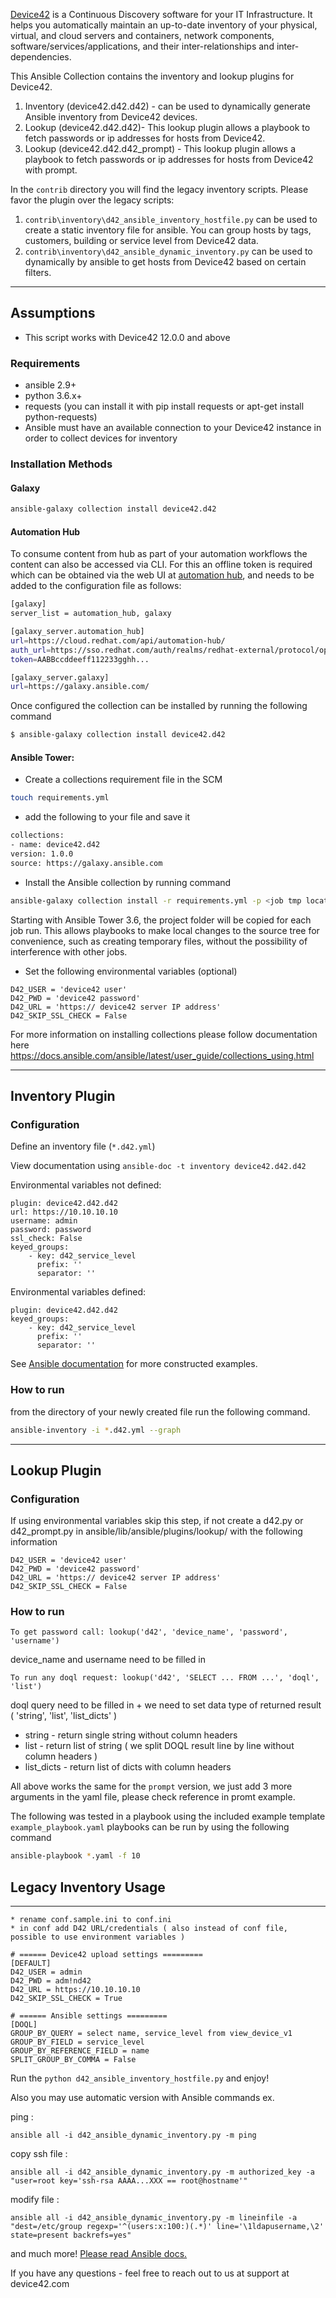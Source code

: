 [Device42](http://www.device42.com/) is a Continuous Discovery software for your IT Infrastructure. It helps you automatically maintain an up-to-date inventory of your physical, virtual, and cloud servers and containers, network components, software/services/applications, and their inter-relationships and inter-dependencies.

This Ansible Collection contains the inventory and lookup plugins for Device42. 
1. Inventory (device42.d42.d42) - can be used to dynamically generate Ansible inventory from Device42 devices.
2. Lookup (device42.d42.d42)- This lookup plugin allows a playbook to fetch passwords or ip addresses for hosts from Device42.
3. Lookup (device42.d42.d42_prompt) - This lookup plugin allows a playbook to fetch passwords or ip addresses for hosts from Device42 with prompt. 

In the `contrib` directory you will find the legacy inventory scripts. Please favor the plugin over the legacy scripts:
1. `contrib\inventory\d42_ansible_inventory_hostfile.py` can be used to create a static inventory file for ansible. You can group hosts by tags, customers, building or service level from Device42 data.
2. `contrib\inventory\d42_ansible_dynamic_inventory.py` can be used to dynamically by ansible to get hosts from Device42 based on certain filters.

-----------------------------
## Assumptions
- This script works with Device42 12.0.0 and above
### Requirements
- ansible 2.9+
- python 3.6.x+
- requests (you can install it with pip install requests or apt-get install python-requests)
- Ansible must have an available connection to your Device42 instance in order to collect devices for inventory

### Installation Methods

#### Galaxy 
```bash
ansible-galaxy collection install device42.d42
```

#### Automation Hub
To consume content from hub as part of your automation workflows the content can also be accessed via CLI. 
For this an offline token is required which can be obtained via the web UI at [automation hub](https://cloud.redhat.com/ansible/automation-hub/token), 
and needs to be added to the configuration file as follows:

```bash
[galaxy]
server_list = automation_hub, galaxy

[galaxy_server.automation_hub]
url=https://cloud.redhat.com/api/automation-hub/
auth_url=https://sso.redhat.com/auth/realms/redhat-external/protocol/openid-connect/token
token=AABBccddeeff112233gghh...

[galaxy_server.galaxy]
url=https://galaxy.ansible.com/
```

Once configured the collection can be installed by running the following command
```bash
$ ansible-galaxy collection install device42.d42
```

#### Ansible Tower:
* Create a collections requirement file in the SCM 
```bash
touch requirements.yml
```

* add the following to your file and save it
```bash
collections:
- name: device42.d42
version: 1.0.0
source: https://galaxy.ansible.com
```

* Install the Ansible collection by running command
```bash
ansible-galaxy collection install -r requirements.yml -p <job tmp location>
```
Starting with Ansible Tower 3.6, the project folder will be copied for each job run. This allows playbooks to make 
local changes to the source tree for convenience, such as creating temporary files, 
without the possibility of interference with other jobs.

* Set the following environmental variables (optional)
```
D42_USER = 'device42 user'
D42_PWD = 'device42 password'
D42_URL = 'https:// device42 server IP address'
D42_SKIP_SSL_CHECK = False
```

For more information on installing collections please follow documentation here https://docs.ansible.com/ansible/latest/user_guide/collections_using.html

-----------------------------
## Inventory Plugin

### Configuration
Define an inventory file (`*.d42.yml`) 

View documentation using `ansible-doc -t inventory device42.d42.d42`

Environmental variables not defined:
```
plugin: device42.d42.d42
url: https://10.10.10.10
username: admin
password: password
ssl_check: False
keyed_groups:
    - key: d42_service_level
      prefix: ''
      separator: ''
```

Environmental variables defined:
```
plugin: device42.d42.d42
keyed_groups:
    - key: d42_service_level
      prefix: ''
      separator: ''
```
See [Ansible documentation](https://docs.ansible.com/ansible/latest/plugins/inventory/constructed.html) for more constructed examples.

### How to run
from the directory of your newly created file run the following command.

```bash
ansible-inventory -i *.d42.yml --graph
```

-----------------------------
## Lookup Plugin

### Configuration

If using environmental variables skip this step, if not create a d42.py or d42_prompt.py in ansible/lib/ansible/plugins/lookup/
with the following information
```
D42_USER = 'device42 user'
D42_PWD = 'device42 password'
D42_URL = 'https:// device42 server IP address'
D42_SKIP_SSL_CHECK = False
```

### How to run
```
To get password call: lookup('d42', 'device_name', 'password', 'username')
```
device_name and username need to be filled in
```
To run any doql request: lookup('d42', 'SELECT ... FROM ...', 'doql', 'list')
```
doql query need to be filled in + we need to set data type of returned result ( 'string', 'list', 'list_dicts' )
* string - return single string without column headers
* list - return list of string ( we split DOQL result line by line without column headers )
* list_dicts - return list of dicts with column headers

All above works the same for the `prompt` version, we just add 3 more arguments in the yaml file, please check reference in promt example.

The following was tested in a playbook using the included example template `example_playbook.yaml`
playbooks can be run by using the following command

```bash
ansible-playbook *.yaml -f 10
```
## Legacy Inventory Usage
-----------------------------

    * rename conf.sample.ini to conf.ini
    * in conf add D42 URL/credentials ( also instead of conf file, possible to use environment variables )
```
# ====== Device42 upload settings =========
[DEFAULT]
D42_USER = admin
D42_PWD = adm!nd42
D42_URL = https://10.10.10.10
D42_SKIP_SSL_CHECK = True

# ====== Ansible settings =========
[DOQL]
GROUP_BY_QUERY = select name, service_level from view_device_v1
GROUP_BY_FIELD = service_level
GROUP_BY_REFERENCE_FIELD = name
SPLIT_GROUP_BY_COMMA = False
```

Run the `python d42_ansible_inventory_hostfile.py`  and enjoy!

Also you may use automatic version with Ansible commands ex.

ping :

`ansible all -i d42_ansible_dynamic_inventory.py -m ping`

copy ssh file :

`ansible all -i d42_ansible_dynamic_inventory.py -m authorized_key -a "user=root key='ssh-rsa AAAA...XXX == root@hostname'"`

modify file :

`ansible all -i d42_ansible_dynamic_inventory.py -m lineinfile -a "dest=/etc/group regexp='^(users:x:100:)(.*)' line='\1ldapusername,\2' state=present backrefs=yes"`



and much more! [Please read Ansible docs.](https://ansible-tips-and-tricks.readthedocs.io/en/latest/ansible/commands/)

If you have any questions - feel free to reach out to us at support at device42.com


